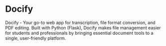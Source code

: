 # Docify
Docify - Your go-to web app for transcription, file format conversion, and PDF editing. Built with Python (Flask), Docify makes file management easier for students and professionals by bringing essential document tools to a single, user-friendly platform.
